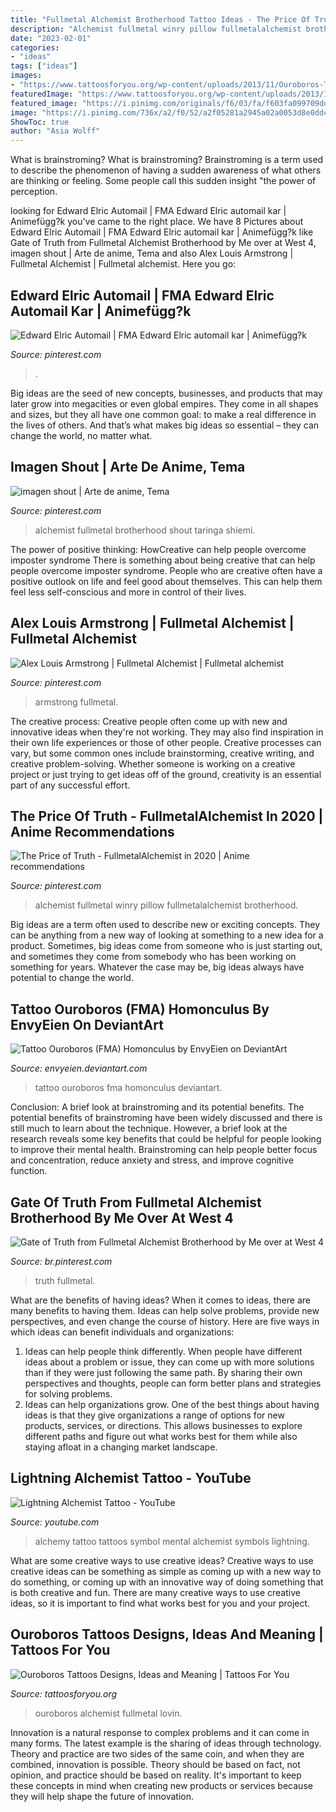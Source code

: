 ```yaml
---
title: "Fullmetal Alchemist Brotherhood Tattoo Ideas - The Price Of Truth"
description: "Alchemist fullmetal winry pillow fullmetalalchemist brotherhood"
date: "2023-02-01"
categories:
- "ideas"
tags: ["ideas"]
images:
- "https://www.tattoosforyou.org/wp-content/uploads/2013/11/Ouroboros-Tattoo-For-Men.jpg"
featuredImage: "https://www.tattoosforyou.org/wp-content/uploads/2013/11/Ouroboros-Tattoo-For-Men.jpg"
featured_image: "https://i.pinimg.com/originals/f6/03/fa/f603fa099709ddc5bc415af2f72ac98e.jpg"
image: "https://i.pinimg.com/736x/a2/f0/52/a2f05281a2945a02a0053d8e0ddc23f9.jpg"
ShowToc: true
author: "Asia Wolff"
---
```



What is brainstroming?
What is brainstroming? Brainstroming is a term used to describe the phenomenon of having a sudden awareness of what others are thinking or feeling. Some people call this sudden insight "the power of perception.

	

		
looking for Edward Elric Automail | FMA Edward Elric automail kar | Animefügg?k you've came to the right place. We have 8 Pictures about Edward Elric Automail | FMA Edward Elric automail kar | Animefügg?k like Gate of Truth from Fullmetal Alchemist Brotherhood by Me over at West 4, imagen shout | Arte de anime, Tema and also Alex Louis Armstrong | Fullmetal Alchemist | Fullmetal alchemist. Here you go:
		
    
## Edward Elric Automail | FMA Edward Elric Automail Kar | Animefügg?k

<img loading=lazy src="https://i.pinimg.com/736x/a2/f0/52/a2f05281a2945a02a0053d8e0ddc23f9.jpg" onerror="this.onerror=null;this.src='https://tse3.mm.bing.net/th?id=OIP.RluHeXcUV2Ptu2WmgZ1MEAHaOE&amp;pid=15.1';" alt="Edward Elric Automail | FMA Edward Elric automail kar | Animefügg?k">

_Source: pinterest.com_

>. 

	

Big ideas are the seed of new concepts, businesses, and products that may later grow into megacities or even global empires. They come in all shapes and sizes, but they all have one common goal: to make a real difference in the lives of others. And that’s what makes big ideas so essential – they can change the world, no matter what.

    
## Imagen Shout | Arte De Anime, Tema

<img loading=lazy src="https://i.pinimg.com/originals/f6/03/fa/f603fa099709ddc5bc415af2f72ac98e.jpg" onerror="this.onerror=null;this.src='https://tse1.mm.bing.net/th?id=OIP.dUN86j4KAFxH3ILuSW4kdAAAAA&amp;pid=15.1';" alt="imagen shout | Arte de anime, Tema">

_Source: pinterest.com_

>alchemist fullmetal brotherhood shout taringa shiemi. 

	

The power of positive thinking: HowCreative can help people overcome imposter syndrome
There is something about being creative that can help people overcome imposter syndrome. People who are creative often have a positive outlook on life and feel good about themselves. This can help them feel less self-conscious and more in control of their lives.

    
## Alex Louis Armstrong | Fullmetal Alchemist | Fullmetal Alchemist

<img loading=lazy src="https://i.pinimg.com/736x/14/cf/ef/14cfefc568d9b9cb1ad82946befd13ad.jpg" onerror="this.onerror=null;this.src='https://tse4.mm.bing.net/th?id=OIP.GBpWo4ASGNSeTIXBg2hrNAHaNf&amp;pid=15.1';" alt="Alex Louis Armstrong | Fullmetal Alchemist | Fullmetal alchemist">

_Source: pinterest.com_

>armstrong fullmetal. 

	

The creative process:
Creative people often come up with new and innovative ideas when they're not working. They may also find inspiration in their own life experiences or those of other people. Creative processes can vary, but some common ones include brainstorming, creative writing, and creative problem-solving. Whether someone is working on a creative project or just trying to get ideas off of the ground, creativity is an essential part of any successful effort.

    
## The Price Of Truth - FullmetalAlchemist In 2020 | Anime Recommendations

<img loading=lazy src="https://i.pinimg.com/736x/7e/fc/28/7efc2822a382f0d46ed701ad1aa62ae6.jpg" onerror="this.onerror=null;this.src='https://tse4.mm.bing.net/th?id=OIP.mmFAEaKqRtzx_qcV58mqsQHaFP&amp;pid=15.1';" alt="The Price of Truth - FullmetalAlchemist in 2020 | Anime recommendations">

_Source: pinterest.com_

>alchemist fullmetal winry pillow fullmetalalchemist brotherhood. 

	

Big ideas are a term often used to describe new or exciting concepts. They can be anything from a new way of looking at something to a new idea for a product. Sometimes, big ideas come from someone who is just starting out, and sometimes they come from somebody who has been working on something for years. Whatever the case may be, big ideas always have potential to change the world.

    
## Tattoo Ouroboros (FMA) Homonculus By EnvyEien On DeviantArt

<img loading=lazy src="https://pre00.deviantart.net/9752/th/pre/i/2013/311/b/7/tattoo_ouroboros__fma__homonculus_by_envyeien-d6tcbiz.jpg" onerror="this.onerror=null;this.src='https://tse2.mm.bing.net/th?id=OIP.YwkZNfS9ios03u2QUIWULQHaJ4&amp;pid=15.1';" alt="Tattoo Ouroboros (FMA) Homonculus by EnvyEien on DeviantArt">

_Source: envyeien.deviantart.com_

>tattoo ouroboros fma homonculus deviantart. 

	

Conclusion: A brief look at brainstroming and its potential benefits.
The potential benefits of brainstroming have been widely discussed and there is still much to learn about the technique. However, a brief look at the research reveals some key benefits that could be helpful for people looking to improve their mental health. Brainstroming can help people better focus and concentration, reduce anxiety and stress, and improve cognitive function.

    
## Gate Of Truth From Fullmetal Alchemist Brotherhood By Me Over At West 4

<img loading=lazy src="https://i.pinimg.com/originals/9c/14/0f/9c140ff675c0affef8de3240ed6cae21.jpg" onerror="this.onerror=null;this.src='https://tse1.mm.bing.net/th?id=OIP.MD0ntbqd-l7jFaL66ikgzgHaHa&amp;pid=15.1';" alt="Gate of Truth from Fullmetal Alchemist Brotherhood by Me over at West 4">

_Source: br.pinterest.com_

>truth fullmetal. 

	

What are the benefits of having ideas?
When it comes to ideas, there are many benefits to having them. Ideas can help solve problems, provide new perspectives, and even change the course of history. Here are five ways in which ideas can benefit individuals and organizations: 
1. Ideas can help people think differently. When people have different ideas about a problem or issue, they can come up with more solutions than if they were just following the same path. By sharing their own perspectives and thoughts, people can form better plans and strategies for solving problems. 
2. Ideas can help organizations grow. One of the best things about having ideas is that they give organizations a range of options for new products, services, or directions. This allows businesses to explore different paths and figure out what works best for them while also staying afloat in a changing market landscape. 

    
## Lightning Alchemist Tattoo - YouTube

<img loading=lazy src="http://i.ytimg.com/vi/BRtP5VfXGsE/maxresdefault.jpg" onerror="this.onerror=null;this.src='https://tse3.mm.bing.net/th?id=OIP.gw3m4Gh9usjFVDLkDDu4kwHaEK&amp;pid=15.1';" alt="Lightning Alchemist Tattoo - YouTube">

_Source: youtube.com_

>alchemy tattoo tattoos symbol mental alchemist symbols lightning. 

	

What are some creative ways to use creative ideas?
Creative ways to use creative ideas can be something as simple as coming up with a new way to do something, or coming up with an innovative way of doing something that is both creative and fun. There are many creative ways to use creative ideas, so it is important to find what works best for you and your project.

    
## Ouroboros Tattoos Designs, Ideas And Meaning | Tattoos For You

<img loading=lazy src="https://www.tattoosforyou.org/wp-content/uploads/2013/11/Ouroboros-Tattoo-For-Men.jpg" onerror="this.onerror=null;this.src='https://tse3.mm.bing.net/th?id=OIP.6gCX1sqIJWeF5EDbRReKLgHaLH&amp;pid=15.1';" alt="Ouroboros Tattoos Designs, Ideas and Meaning | Tattoos For You">

_Source: tattoosforyou.org_

>ouroboros alchemist fullmetal lovin. 

	

Innovation is a natural response to complex problems and it can come in many forms. The latest example is the sharing of ideas through technology. Theory and practice are two sides of the same coin, and when they are combined, innovation is possible. Theory should be based on fact, not opinion, and practice should be based on reality. It's important to keep these concepts in mind when creating new products or services because they will help shape the future of innovation.

